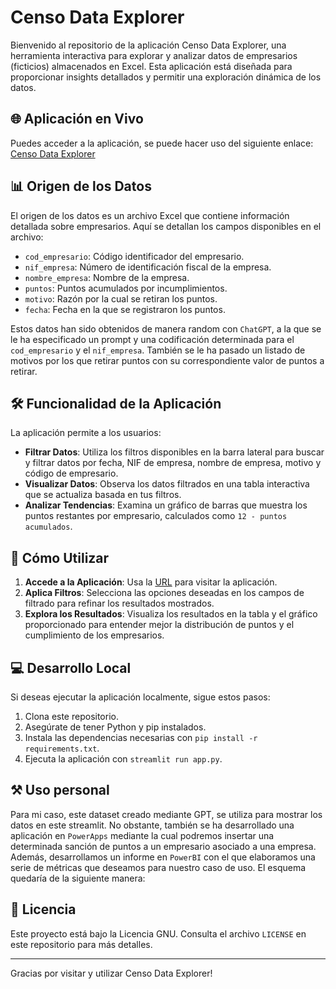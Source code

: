 # Censo Data Explorer

Bienvenido al repositorio de la aplicación Censo Data Explorer, una herramienta interactiva para explorar y analizar datos de empresarios (ficticios) almacenados en Excel. Esta aplicación está diseñada para proporcionar insights detallados y permitir una exploración dinámica de los datos.

## 🌐 Aplicación en Vivo

Puedes acceder a la aplicación, se puede hacer uso del siguiente enlace: [Censo Data Explorer](https://censo-data-explorer-n5n8q7cyssrfsivugmpdij.streamlit.app/)

## 📊 Origen de los Datos

El origen de los datos es un archivo Excel que contiene información detallada sobre empresarios. Aquí se detallan los campos disponibles en el archivo:

- `cod_empresario`: Código identificador del empresario.
- `nif_empresa`: Número de identificación fiscal de la empresa.
- `nombre_empresa`: Nombre de la empresa.
- `puntos`: Puntos acumulados por incumplimientos.
- `motivo`: Razón por la cual se retiran los puntos.
- `fecha`: Fecha en la que se registraron los puntos.

Estos datos han sido obtenidos de manera random con `ChatGPT`, a la que se le ha especificado un prompt y una codificación determinada para el `cod_empresario` y el `nif_empresa`. También se le ha pasado un listado de motivos por los que retirar puntos con su correspondiente valor de puntos a retirar. 

## 🛠️ Funcionalidad de la Aplicación

La aplicación permite a los usuarios:

- **Filtrar Datos**: Utiliza los filtros disponibles en la barra lateral para buscar y filtrar datos por fecha, NIF de empresa, nombre de empresa, motivo y código de empresario.
- **Visualizar Datos**: Observa los datos filtrados en una tabla interactiva que se actualiza basada en tus filtros.
- **Analizar Tendencias**: Examina un gráfico de barras que muestra los puntos restantes por empresario, calculados como `12 - puntos acumulados`.

## 🚀 Cómo Utilizar

1. **Accede a la Aplicación**: Usa la [URL](https://censo-data-explorer-n5n8q7cyssrfsivugmpdij.streamlit.app/) para visitar la aplicación.
2. **Aplica Filtros**: Selecciona las opciones deseadas en los campos de filtrado para refinar los resultados mostrados.
3. **Explora los Resultados**: Visualiza los resultados en la tabla y el gráfico proporcionado para entender mejor la distribución de puntos y el cumplimiento de los empresarios.

## 💻 Desarrollo Local

Si deseas ejecutar la aplicación localmente, sigue estos pasos:

1. Clona este repositorio.
2. Asegúrate de tener Python y pip instalados.
3. Instala las dependencias necesarias con `pip install -r requirements.txt`.
4. Ejecuta la aplicación con `streamlit run app.py`.

## ⚒️ Uso personal

Para mi caso, este dataset creado mediante GPT, se utiliza para mostrar los datos en este streamlit. No obstante, también se ha desarrollado una aplicación en `PowerApps` mediante la cual podremos insertar una determinada sanción de puntos a un empresario asociado a una empresa. Además, desarrollamos un informe en `PowerBI` con el que elaboramos una serie de métricas que deseamos para nuestro caso de uso. El esquema quedaría de la siguiente manera:

## 📝 Licencia

Este proyecto está bajo la Licencia GNU. Consulta el archivo `LICENSE` en este repositorio para más detalles.

---

Gracias por visitar y utilizar Censo Data Explorer!
